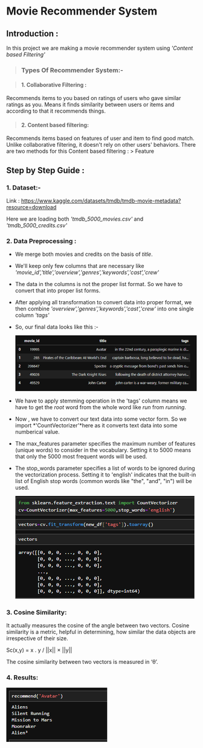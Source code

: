 # Movie Recommender System

## Introduction :
In this project we are making a movie recommender system using *'Content based Filtering'*

> ### Types Of Recommender System:-

  > #### 1. Collaborative Filtering :

  Recommends items to you based on ratings of users who gave similar ratings as you. 
  Means it finds similarity between users or items and according to that it recommends things.

  > #### 2. Content based filtering:

  Recommends items based on features of user and item  to find good match. Unlike collaborative filtering, it doesn't rely on other users' behaviors.
  There are two methods for this Content based filtering :
     > Feature 








## Step by Step Guide :
 ### 1. Dataset:- 
 Link : https://www.kaggle.com/datasets/tmdb/tmdb-movie-metadata?resource=download
 
 Here we are loading both *'tmdb_5000_movies.csv'* and *'tmdb_5000_credits.csv'*

 ### 2. Data Preprocessing :
 - We merge both movies and credits on the basis of *title*.
 - We'll keep only few columns that are necessary like *'movie_id','title','overview','genres','keywords','cast','crew'*
 - The data in the columns is not the proper list format. So we have to convert that into proper list forms.
 - After applying all transformation to convert data into proper format, we then combine *'overview','genres','keywords','cast','crew'* into one single column *'tags'*
 - So, our final data looks like this :-
   
   ![](https://github.com/Srishti002/Movie-Recommender-System/blob/main/Screenshot%202024-10-25%20015510.png)
   
 - We have to apply stemming operation in the 'tags' column means we have to get the *root* word from the whole word like *run* from *running*.
 - Now , we have to convert our text data into some vector form. So we import *'CountVectorizer'*here as it converts text data into some numberical value.
 -  The max_features parameter specifies the maximum number of features (unique words) to consider in the vocabulary. Setting it to 5000 means that only the 5000 most frequent words will be used.
 -  The stop_words parameter specifies a list of words to be ignored during the vectorization process. Setting it to 'english' indicates that the built-in list of English stop words (common words like "the", "and", "in") will be used.

    ![](https://github.com/Srishti002/Movie-Recommender-System/blob/main/Screenshot%202024-10-25%20021246.png)

### 3. Cosine Similarity:
It actually measures the cosine of the angle between two vectors. Cosine similarity is a metric, helpful in determining, how similar the data objects are irrespective of their size.

Sc(x,y) = x . y / ||x|| × ||y||

The cosine similarity between two vectors is measured in ‘θ’.

### 4. Results:
![](https://github.com/Srishti002/Movie-Recommender-System/blob/main/Screenshot%202024-10-25%20022743.png)

